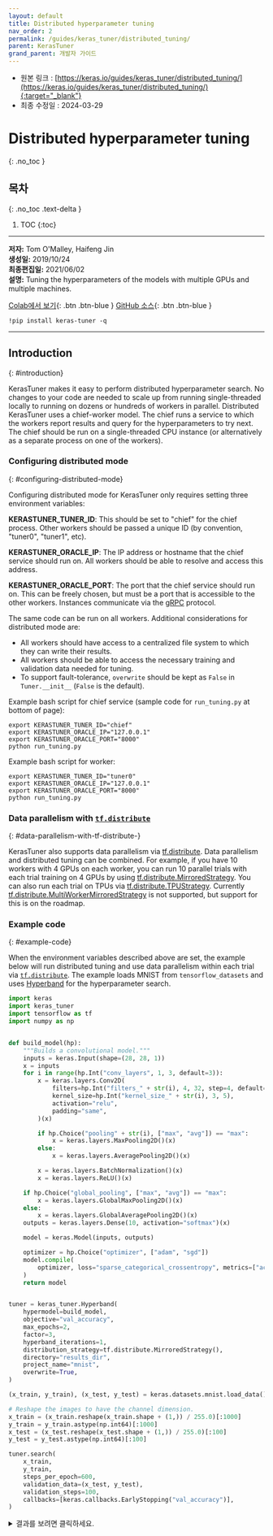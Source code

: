 ```yaml
---
layout: default
title: Distributed hyperparameter tuning
nav_order: 2
permalink: /guides/keras_tuner/distributed_tuning/
parent: KerasTuner
grand_parent: 개발자 가이드
---
```


* 원본 링크 : [https://keras.io/guides/keras_tuner/distributed_tuning/](https://keras.io/guides/keras_tuner/distributed_tuning/){:target="_blank"}
* 최종 수정일 : 2024-03-29

# Distributed hyperparameter tuning
{: .no_toc }

## 목차
{: .no_toc .text-delta }

1. TOC
{:toc}

---

**저자:** Tom O'Malley, Haifeng Jin  
**생성일:** 2019/10/24  
**최종편집일:** 2021/06/02  
**설명:** Tuning the hyperparameters of the models with multiple GPUs and multiple machines.

[Colab에서 보기](https://colab.research.google.com/github/keras-team/keras-io/blob/master/guides/ipynb/keras_tuner/distributed_tuning.ipynb){: .btn .btn-blue }
[GitHub 소스](https://github.com/keras-team/keras-io/blob/master/guides/keras_tuner/distributed_tuning.py){: .btn .btn-blue }

```shell
!pip install keras-tuner -q
```

----

## Introduction
{: #introduction}
<!-- ## Introduction -->

KerasTuner makes it easy to perform distributed hyperparameter search. No changes to your code are needed to scale up from running single-threaded locally to running on dozens or hundreds of workers in parallel. Distributed KerasTuner uses a chief-worker model. The chief runs a service to which the workers report results and query for the hyperparameters to try next. The chief should be run on a single-threaded CPU instance (or alternatively as a separate process on one of the workers).

### Configuring distributed mode
{: #configuring-distributed-mode}
<!-- ### Configuring distributed mode -->

Configuring distributed mode for KerasTuner only requires setting three environment variables:

**KERASTUNER\_TUNER\_ID**: This should be set to "chief" for the chief process. Other workers should be passed a unique ID (by convention, "tuner0", "tuner1", etc).

**KERASTUNER\_ORACLE\_IP**: The IP address or hostname that the chief service should run on. All workers should be able to resolve and access this address.

**KERASTUNER\_ORACLE\_PORT**: The port that the chief service should run on. This can be freely chosen, but must be a port that is accessible to the other workers. Instances communicate via the [gRPC](https://www.grpc.io) protocol.

The same code can be run on all workers. Additional considerations for distributed mode are:

-   All workers should have access to a centralized file system to which they can write their results.
-   All workers should be able to access the necessary training and validation data needed for tuning.
-   To support fault-tolerance, `overwrite` should be kept as `False` in `Tuner.__init__` (`False` is the default).

Example bash script for chief service (sample code for `run_tuning.py` at bottom of page):

```shell
export KERASTUNER_TUNER_ID="chief"
export KERASTUNER_ORACLE_IP="127.0.0.1"
export KERASTUNER_ORACLE_PORT="8000"
python run_tuning.py
```

Example bash script for worker:

```shell
export KERASTUNER_TUNER_ID="tuner0"
export KERASTUNER_ORACLE_IP="127.0.0.1"
export KERASTUNER_ORACLE_PORT="8000"
python run_tuning.py
```
### Data parallelism with [`tf.distribute`](https://www.tensorflow.org/api_docs/python/tf/distribute)
{: #data-parallelism-with-tf-distribute-}
<!-- ### Data parallelism with [`tf.distribute`](https://www.tensorflow.org/api_docs/python/tf/distribute) -->

KerasTuner also supports data parallelism via [tf.distribute](https://www.tensorflow.org/tutorials/distribute/keras). Data parallelism and distributed tuning can be combined. For example, if you have 10 workers with 4 GPUs on each worker, you can run 10 parallel trials with each trial training on 4 GPUs by using [tf.distribute.MirroredStrategy](https://www.tensorflow.org/api_docs/python/tf/distribute/MirroredStrategy). You can also run each trial on TPUs via [tf.distribute.TPUStrategy](https://www.tensorflow.org/api_docs/python/tf/distribute/experimental/TPUStrategy). Currently [tf.distribute.MultiWorkerMirroredStrategy](https://www.tensorflow.org/api_docs/python/tf/distribute/experimental/MultiWorkerMirroredStrategy) is not supported, but support for this is on the roadmap.

### Example code
{: #example-code}
<!-- ### Example code -->

When the environment variables described above are set, the example below will run distributed tuning and use data parallelism within each trial via [`tf.distribute`](https://www.tensorflow.org/api_docs/python/tf/distribute). The example loads MNIST from `tensorflow_datasets` and uses [Hyperband](https://arxiv.org/abs/1603.06560) for the hyperparameter search.

```python
import keras
import keras_tuner
import tensorflow as tf
import numpy as np


def build_model(hp):
    """Builds a convolutional model."""
    inputs = keras.Input(shape=(28, 28, 1))
    x = inputs
    for i in range(hp.Int("conv_layers", 1, 3, default=3)):
        x = keras.layers.Conv2D(
            filters=hp.Int("filters_" + str(i), 4, 32, step=4, default=8),
            kernel_size=hp.Int("kernel_size_" + str(i), 3, 5),
            activation="relu",
            padding="same",
        )(x)

        if hp.Choice("pooling" + str(i), ["max", "avg"]) == "max":
            x = keras.layers.MaxPooling2D()(x)
        else:
            x = keras.layers.AveragePooling2D()(x)

        x = keras.layers.BatchNormalization()(x)
        x = keras.layers.ReLU()(x)

    if hp.Choice("global_pooling", ["max", "avg"]) == "max":
        x = keras.layers.GlobalMaxPooling2D()(x)
    else:
        x = keras.layers.GlobalAveragePooling2D()(x)
    outputs = keras.layers.Dense(10, activation="softmax")(x)

    model = keras.Model(inputs, outputs)

    optimizer = hp.Choice("optimizer", ["adam", "sgd"])
    model.compile(
        optimizer, loss="sparse_categorical_crossentropy", metrics=["accuracy"]
    )
    return model


tuner = keras_tuner.Hyperband(
    hypermodel=build_model,
    objective="val_accuracy",
    max_epochs=2,
    factor=3,
    hyperband_iterations=1,
    distribution_strategy=tf.distribute.MirroredStrategy(),
    directory="results_dir",
    project_name="mnist",
    overwrite=True,
)

(x_train, y_train), (x_test, y_test) = keras.datasets.mnist.load_data()

# Reshape the images to have the channel dimension.
x_train = (x_train.reshape(x_train.shape + (1,)) / 255.0)[:1000]
y_train = y_train.astype(np.int64)[:1000]
x_test = (x_test.reshape(x_test.shape + (1,)) / 255.0)[:100]
y_test = y_test.astype(np.int64)[:100]

tuner.search(
    x_train,
    y_train,
    steps_per_epoch=600,
    validation_data=(x_test, y_test),
    validation_steps=100,
    callbacks=[keras.callbacks.EarlyStopping("val_accuracy")],
)
```

<details markdown="block">
<summary>결과를 보려면 클릭하세요.</summary>

```
Trial 2 Complete [00h 00m 18s]
val_accuracy: 0.07000000029802322

Best val_accuracy So Far: 0.07000000029802322
Total elapsed time: 00h 00m 26s
```

</details>
